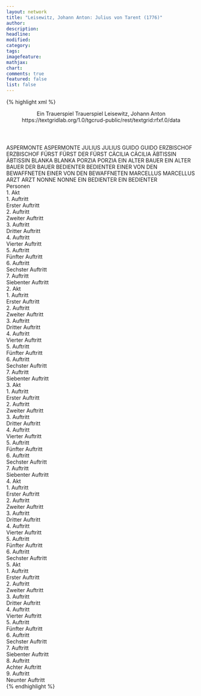 ```yaml
---
layout: network
title: "Leisewitz, Johann Anton: Julius von Tarent (1776)"
author:
description:
headline:
modified:
category:
tags:
imagefeature:
mathjax:
chart:
comments: true
featured: false
list: false
---
```

{% highlight xml %}
<?xml-model href="https://raw.githubusercontent.com/DLiNa/project/master/rules/lina.rnc"?><?xml-model href="https://raw.githubusercontent.com/DLiNa/project/master/rules/lina.sch"?>
<play xmlns="http://lina.digital">
  <header>
    <title>Julius von Tarent</title>
    <subtitle>Ein Trauerspiel</subtitle>
    <genretitle>Trauerspiel</genretitle>
  	<author>Leisewitz, Johann Anton</author>
    <date type="print" when="1776"/>
    <date type="premiere" when="1776"/>
    <date type="written"/>
    <source>https://textgridlab.org/1.0/tgcrud-public/rest/textgrid:rfxf.0/data</source>
  </header>
  <personae>
    <character>
      <name>ASPERMONTE</name>
      <alias xml:id="aspermonte">
        <name>ASPERMONTE</name>
      </alias>
    </character>
    <character>
      <name>JULIUS</name>
      <alias xml:id="julius">
        <name>JULIUS</name>
      </alias>
    </character>
    <character>
      <name>GUIDO</name>
      <alias xml:id="guido">
        <name>GUIDO</name>
      </alias>
    </character>
    <character>
      <name>ERZBISCHOF</name>
      <alias xml:id="erzbischof">
        <name>ERZBISCHOF</name>
      </alias>
    </character>
    <character>
      <name>FÜRST</name>
      <alias xml:id="fürst">
        <name>FÜRST</name>
      </alias>
      <alias xml:id="der_fürst">
        <name>DER FÜRST</name>
      </alias>
    </character>
    <character>
      <name>CÄCILIA</name>
      <alias xml:id="cäcilia">
        <name>CÄCILIA</name>
      </alias>
    </character>
    <character>
      <name>ÄBTISSIN</name>
      <alias xml:id="äbtissin">
        <name>ÄBTISSIN</name>
      </alias>
    </character>
    <character>
      <name>BLANKA</name>
      <alias xml:id="blanka">
        <name>BLANKA</name>
      </alias>
    </character>
    <character>
      <name>PORZIA</name>
      <alias xml:id="porzia">
        <name>PORZIA</name>
      </alias>
    </character>
    <character>
      <name>EIN ALTER BAUER</name>
      <alias xml:id="ein_alter_bauer">
        <name>EIN ALTER BAUER</name>
      </alias>
      <alias xml:id="der_bauer">
        <name>DER BAUER</name>
      </alias>
    </character>
    <character>
      <name>BEDIENTER</name>
      <alias xml:id="bedienter">
        <name>BEDIENTER</name>
      </alias>
    </character>
    <character>
      <name>EINER VON DEN BEWAFFNETEN</name>
      <alias xml:id="einer_von_den_bewaffneten">
        <name>EINER VON DEN BEWAFFNETEN</name>
      </alias>
    </character>
    <character>
      <name>MARCELLUS</name>
      <alias xml:id="marcellus">
        <name>MARCELLUS</name>
      </alias>
    </character>
    <character>
      <name>ARZT</name>
      <alias xml:id="arzt">
        <name>ARZT</name>
      </alias>
    </character>
    <character>
      <name>NONNE</name>
      <alias xml:id="nonne">
        <name>NONNE</name>
      </alias>
    </character>
    <character>
      <name>EIN BEDIENTER</name>
      <alias xml:id="ein_bedienter">
        <name>EIN BEDIENTER</name>
      </alias>
    </character>
  </personae>
  <text>
    <div>
      <head>Personen</head>
    </div>
    <div>
      <head>1. Akt</head>
      <div>
        <head>1. Auftritt</head>
        <div>
          <head>Erster Auftritt</head>
          <sp who="#aspermonte">
            <amount n="12" unit="speech_acts"/>
            <amount n="261" unit="words"/>
            <amount n="7" unit="lines"/>
            <amount n="1448" unit="chars"/>
          </sp>
          <sp who="#julius">
            <amount n="12" unit="speech_acts"/>
            <amount n="887" unit="words"/>
            <amount n="3" unit="lines"/>
            <amount n="4915" unit="chars"/>
          </sp>
        </div>
      </div>
      <div>
        <head>2. Auftritt</head>
        <div>
          <head>Zweiter Auftritt</head>
          <sp who="#guido">
            <amount n="8" unit="speech_acts"/>
            <amount n="570" unit="words"/>
            <amount n="1" unit="lines"/>
            <amount n="3133" unit="chars"/>
          </sp>
          <sp who="#julius">
            <amount n="8" unit="speech_acts"/>
            <amount n="51" unit="words"/>
            <amount n="8" unit="lines"/>
            <amount n="255" unit="chars"/>
          </sp>
        </div>
      </div>
      <div>
        <head>3. Auftritt</head>
        <div>
          <head>Dritter Auftritt</head>
          <sp who="#guido">
            <amount n="7" unit="speech_acts"/>
            <amount n="391" unit="words"/>
            <amount n="2" unit="lines"/>
            <amount n="2285" unit="chars"/>
          </sp>
          <sp who="#aspermonte">
            <amount n="6" unit="speech_acts"/>
            <amount n="57" unit="words"/>
            <amount n="5" unit="lines"/>
            <amount n="306" unit="chars"/>
          </sp>
          <sp who="#erzbischof">
            <amount n="1" unit="speech_acts"/>
            <amount n="22" unit="words"/>
            <amount n="142" unit="chars"/>
          </sp>
        </div>
      </div>
      <div>
        <head>4. Auftritt</head>
        <div>
          <head>Vierter Auftritt</head>
          <sp who="#erzbischof">
            <amount n="9" unit="speech_acts"/>
            <amount n="129" unit="words"/>
            <amount n="7" unit="lines"/>
            <amount n="674" unit="chars"/>
          </sp>
          <sp who="#guido">
            <amount n="8" unit="speech_acts"/>
            <amount n="452" unit="words"/>
            <amount n="2471" unit="chars"/>
          </sp>
        </div>
      </div>
      <div>
        <head>5. Auftritt</head>
        <div>
          <head>Fünfter Auftritt</head>
          <sp who="#guido">
            <amount n="1" unit="speech_acts"/>
            <amount n="246" unit="words"/>
            <amount n="1354" unit="chars"/>
          </sp>
        </div>
      </div>
      <div>
        <head>6. Auftritt</head>
        <div>
          <head>Sechster Auftritt</head>
          <sp who="#fürst">
            <amount n="11" unit="speech_acts"/>
            <amount n="618" unit="words"/>
            <amount n="3364" unit="chars"/>
          </sp>
          <sp who="#erzbischof">
            <amount n="11" unit="speech_acts"/>
            <amount n="254" unit="words"/>
            <amount n="8" unit="lines"/>
            <amount n="1374" unit="chars"/>
          </sp>
        </div>
      </div>
      <div>
        <head>7. Auftritt</head>
        <div>
          <head>Siebenter Auftritt</head>
          <sp who="#fürst">
            <amount n="10" unit="speech_acts"/>
            <amount n="473" unit="words"/>
            <amount n="1" unit="lines"/>
            <amount n="2449" unit="chars"/>
          </sp>
          <sp who="#cäcilia">
            <amount n="9" unit="speech_acts"/>
            <amount n="165" unit="words"/>
            <amount n="6" unit="lines"/>
            <amount n="902" unit="chars"/>
          </sp>
        </div>
      </div>
    </div>
    <div>
      <head>2. Akt</head>
      <div>
        <head>1. Auftritt</head>
        <div>
          <head>Erster Auftritt</head>
          <sp who="#julius">
            <amount n="7" unit="speech_acts"/>
            <amount n="253" unit="words"/>
            <amount n="3" unit="lines"/>
            <amount n="1315" unit="chars"/>
          </sp>
          <sp who="#äbtissin">
            <amount n="7" unit="speech_acts"/>
            <amount n="86" unit="words"/>
            <amount n="5" unit="lines"/>
            <amount n="472" unit="chars"/>
          </sp>
        </div>
      </div>
      <div>
        <head>2. Auftritt</head>
        <div>
          <head>Zweiter Auftritt</head>
          <sp who="#julius">
            <amount n="15" unit="speech_acts"/>
            <amount n="771" unit="words"/>
            <amount n="4" unit="lines"/>
            <amount n="4296" unit="chars"/>
          </sp>
          <sp who="#blanka">
            <amount n="13" unit="speech_acts"/>
            <amount n="339" unit="words"/>
            <amount n="10" unit="lines"/>
            <amount n="1786" unit="chars"/>
          </sp>
          <sp who="#äbtissin">
            <amount n="1" unit="speech_acts"/>
            <amount n="6" unit="words"/>
            <amount n="1" unit="lines"/>
            <amount n="33" unit="chars"/>
          </sp>
        </div>
      </div>
      <div>
        <head>3. Auftritt</head>
        <div>
          <head>Dritter Auftritt</head>
          <sp who="#äbtissin">
            <amount n="4" unit="speech_acts"/>
            <amount n="25" unit="words"/>
            <amount n="4" unit="lines"/>
            <amount n="129" unit="chars"/>
          </sp>
          <sp who="#blanka">
            <amount n="4" unit="speech_acts"/>
            <amount n="202" unit="words"/>
            <amount n="2" unit="lines"/>
            <amount n="1070" unit="chars"/>
          </sp>
        </div>
      </div>
      <div>
        <head>4. Auftritt</head>
        <div>
          <head>Vierter Auftritt</head>
          <sp who="#cäcilia">
            <amount n="4" unit="speech_acts"/>
            <amount n="63" unit="words"/>
            <amount n="3" unit="lines"/>
            <amount n="329" unit="chars"/>
          </sp>
          <sp who="#porzia">
            <amount n="4" unit="speech_acts"/>
            <amount n="254" unit="words"/>
            <amount n="1" unit="lines"/>
            <amount n="1386" unit="chars"/>
          </sp>
        </div>
      </div>
      <div>
        <head>5. Auftritt</head>
        <div>
          <head>Fünfter Auftritt</head>
          <sp who="#julius">
            <amount n="17" unit="speech_acts"/>
            <amount n="984" unit="words"/>
            <amount n="5" unit="lines"/>
            <amount n="5460" unit="chars"/>
          </sp>
          <sp who="#aspermonte">
            <amount n="17" unit="speech_acts"/>
            <amount n="546" unit="words"/>
            <amount n="8" unit="lines"/>
            <amount n="3012" unit="chars"/>
          </sp>
        </div>
      </div>
      <div>
        <head>6. Auftritt</head>
        <div>
          <head>Sechster Auftritt</head>
          <sp who="#julius">
            <amount n="6" unit="speech_acts"/>
            <amount n="68" unit="words"/>
            <amount n="5" unit="lines"/>
            <amount n="360" unit="chars"/>
          </sp>
          <sp who="#cäcilia">
            <amount n="6" unit="speech_acts"/>
            <amount n="279" unit="words"/>
            <amount n="1" unit="lines"/>
            <amount n="1582" unit="chars"/>
          </sp>
        </div>
      </div>
      <div>
        <head>7. Auftritt</head>
        <div>
          <head>Siebenter Auftritt</head>
          <sp who="#julius">
            <amount n="1" unit="speech_acts"/>
            <amount n="224" unit="words"/>
            <amount n="1217" unit="chars"/>
          </sp>
        </div>
      </div>
    </div>
    <div>
      <head>3. Akt</head>
      <div>
        <head>1. Auftritt</head>
        <div>
          <head>Erster Auftritt</head>
          <sp who="#fürst">
            <amount n="4" unit="speech_acts"/>
            <amount n="256" unit="words"/>
            <amount n="2" unit="lines"/>
            <amount n="1444" unit="chars"/>
          </sp>
          <sp who="#ein_alter_bauer">
            <amount n="1" unit="speech_acts"/>
            <amount n="56" unit="words"/>
            <amount n="305" unit="chars"/>
          </sp>
          <sp who="#der_bauer">
            <amount n="3" unit="speech_acts"/>
            <amount n="43" unit="words"/>
            <amount n="3" unit="lines"/>
            <amount n="226" unit="chars"/>
          </sp>
          <sp who="#julius">
            <amount n="1" unit="speech_acts"/>
            <amount n="6" unit="words"/>
            <amount n="1" unit="lines"/>
            <amount n="34" unit="chars"/>
          </sp>
        </div>
      </div>
      <div>
        <head>2. Auftritt</head>
        <div>
          <head>Zweiter Auftritt</head>
          <sp who="#fürst">
            <amount n="11" unit="speech_acts"/>
            <amount n="916" unit="words"/>
            <amount n="4868" unit="chars"/>
          </sp>
          <sp who="#julius">
            <amount n="7" unit="speech_acts"/>
            <amount n="167" unit="words"/>
            <amount n="4" unit="lines"/>
            <amount n="890" unit="chars"/>
          </sp>
          <sp who="#guido">
            <amount n="5" unit="speech_acts"/>
            <amount n="112" unit="words"/>
            <amount n="2" unit="lines"/>
            <amount n="602" unit="chars"/>
          </sp>
        </div>
      </div>
      <div>
        <head>3. Auftritt</head>
        <div>
          <head>Dritter Auftritt</head>
          <sp who="#guido">
            <amount n="13" unit="speech_acts"/>
            <amount n="693" unit="words"/>
            <amount n="4" unit="lines"/>
            <amount n="3644" unit="chars"/>
          </sp>
          <sp who="#julius">
            <amount n="13" unit="speech_acts"/>
            <amount n="258" unit="words"/>
            <amount n="10" unit="lines"/>
            <amount n="1376" unit="chars"/>
          </sp>
        </div>
      </div>
      <div>
        <head>4. Auftritt</head>
        <div>
          <head>Vierter Auftritt</head>
          <sp who="#guido">
            <amount n="1" unit="speech_acts"/>
            <amount n="185" unit="words"/>
            <amount n="998" unit="chars"/>
          </sp>
        </div>
      </div>
      <div>
        <head>5. Auftritt</head>
        <div>
          <head>Fünfter Auftritt</head>
          <sp who="#aspermonte">
            <amount n="9" unit="speech_acts"/>
            <amount n="166" unit="words"/>
            <amount n="6" unit="lines"/>
            <amount n="929" unit="chars"/>
          </sp>
          <sp who="#julius">
            <amount n="9" unit="speech_acts"/>
            <amount n="513" unit="words"/>
            <amount n="1" unit="lines"/>
            <amount n="2721" unit="chars"/>
          </sp>
        </div>
      </div>
      <div>
        <head>6. Auftritt</head>
        <div>
          <head>Sechster Auftritt</head>
          <sp who="#blanka">
            <amount n="1" unit="speech_acts"/>
            <amount n="241" unit="words"/>
            <amount n="1303" unit="chars"/>
          </sp>
        </div>
      </div>
      <div>
        <head>7. Auftritt</head>
        <div>
          <head>Siebenter Auftritt</head>
          <sp who="#äbtissin">
            <amount n="11" unit="speech_acts"/>
            <amount n="109" unit="words"/>
            <amount n="11" unit="lines"/>
            <amount n="595" unit="chars"/>
          </sp>
          <sp who="#blanka">
            <amount n="10" unit="speech_acts"/>
            <amount n="389" unit="words"/>
            <amount n="4" unit="lines"/>
            <amount n="2118" unit="chars"/>
          </sp>
        </div>
      </div>
    </div>
    <div>
      <head>4. Akt</head>
      <div>
        <head>1. Auftritt</head>
        <div>
          <head>Erster Auftritt</head>
          <sp who="#julius">
            <amount n="1" unit="speech_acts"/>
            <amount n="236" unit="words"/>
            <amount n="1269" unit="chars"/>
          </sp>
        </div>
      </div>
      <div>
        <head>2. Auftritt</head>
        <div>
          <head>Zweiter Auftritt</head>
          <sp who="#julius">
            <amount n="13" unit="speech_acts"/>
            <amount n="545" unit="words"/>
            <amount n="7" unit="lines"/>
            <amount n="3038" unit="chars"/>
          </sp>
          <sp who="#aspermonte">
            <amount n="12" unit="speech_acts"/>
            <amount n="317" unit="words"/>
            <amount n="6" unit="lines"/>
            <amount n="1780" unit="chars"/>
          </sp>
        </div>
      </div>
      <div>
        <head>3. Auftritt</head>
        <div>
          <head>Dritter Auftritt</head>
          <sp who="#fürst">
            <amount n="4" unit="speech_acts"/>
            <amount n="227" unit="words"/>
            <amount n="2" unit="lines"/>
            <amount n="1300" unit="chars"/>
          </sp>
          <sp who="#julius">
            <amount n="3" unit="speech_acts"/>
            <amount n="12" unit="words"/>
            <amount n="2" unit="lines"/>
            <amount n="58" unit="chars"/>
          </sp>
        </div>
      </div>
      <div>
        <head>4. Auftritt</head>
        <div>
          <head>Vierter Auftritt</head>
          <sp who="#fürst">
            <amount n="10" unit="speech_acts"/>
            <amount n="408" unit="words"/>
            <amount n="3" unit="lines"/>
            <amount n="2249" unit="chars"/>
          </sp>
          <sp who="#erzbischof">
            <amount n="8" unit="speech_acts"/>
            <amount n="248" unit="words"/>
            <amount n="3" unit="lines"/>
            <amount n="1342" unit="chars"/>
          </sp>
        </div>
      </div>
      <div>
        <head>5. Auftritt</head>
        <div>
          <head>Fünfter Auftritt</head>
          <sp who="#guido">
            <amount n="3" unit="speech_acts"/>
            <amount n="94" unit="words"/>
            <amount n="1" unit="lines"/>
            <amount n="538" unit="chars"/>
          </sp>
          <sp who="#bedienter">
            <amount n="2" unit="speech_acts"/>
            <amount n="29" unit="words"/>
            <amount n="1" unit="lines"/>
            <amount n="141" unit="chars"/>
          </sp>
        </div>
      </div>
      <div>
        <head>6. Auftritt</head>
        <div>
          <head>Sechster Auftritt</head>
          <sp who="#aspermonte">
            <amount n="11" unit="speech_acts"/>
            <amount n="207" unit="words"/>
            <amount n="8" unit="lines"/>
            <amount n="1067" unit="chars"/>
          </sp>
          <sp who="#julius">
            <amount n="7" unit="speech_acts"/>
            <amount n="98" unit="words"/>
            <amount n="3" unit="lines"/>
            <amount n="524" unit="chars"/>
          </sp>
          <sp who="#einer_von_den_bewaffneten">
            <amount n="1" unit="speech_acts"/>
            <amount n="10" unit="words"/>
            <amount n="1" unit="lines"/>
            <amount n="52" unit="chars"/>
          </sp>
          <sp who="#guido">
            <amount n="6" unit="speech_acts"/>
            <amount n="81" unit="words"/>
            <amount n="5" unit="lines"/>
            <amount n="432" unit="chars"/>
          </sp>
          <sp who="#marcellus">
            <amount n="1" unit="speech_acts"/>
            <amount n="4" unit="words"/>
            <amount n="1" unit="lines"/>
            <amount n="21" unit="chars"/>
          </sp>
        </div>
      </div>
    </div>
    <div>
      <head>5. Akt</head>
      <div>
        <head>1. Auftritt</head>
        <div>
          <head>Erster Auftritt</head>
          <sp who="#fürst">
            <amount n="5" unit="speech_acts"/>
            <amount n="136" unit="words"/>
            <amount n="739" unit="chars"/>
          </sp>
          <sp who="#arzt">
            <amount n="4" unit="speech_acts"/>
            <amount n="48" unit="words"/>
            <amount n="3" unit="lines"/>
            <amount n="244" unit="chars"/>
          </sp>
        </div>
      </div>
      <div>
        <head>2. Auftritt</head>
        <div>
          <head>Zweiter Auftritt</head>
          <sp who="#der_fürst">
            <amount n="1" unit="speech_acts"/>
            <amount n="266" unit="words"/>
            <amount n="1391" unit="chars"/>
          </sp>
        </div>
      </div>
      <div>
        <head>3. Auftritt</head>
        <div>
          <head>Dritter Auftritt</head>
          <sp who="#blanka">
            <amount n="1" unit="speech_acts"/>
            <amount n="270" unit="words"/>
            <amount n="1429" unit="chars"/>
          </sp>
        </div>
      </div>
      <div>
        <head>4. Auftritt</head>
        <div>
          <head>Vierter Auftritt</head>
          <sp who="#cäcilia">
            <amount n="14" unit="speech_acts"/>
            <amount n="178" unit="words"/>
            <amount n="12" unit="lines"/>
            <amount n="923" unit="chars"/>
          </sp>
          <sp who="#blanka">
            <amount n="13" unit="speech_acts"/>
            <amount n="477" unit="words"/>
            <amount n="3" unit="lines"/>
            <amount n="2702" unit="chars"/>
          </sp>
          <sp who="#nonne">
            <amount n="3" unit="speech_acts"/>
            <amount n="72" unit="words"/>
            <amount n="2" unit="lines"/>
            <amount n="382" unit="chars"/>
          </sp>
        </div>
      </div>
      <div>
        <head>5. Auftritt</head>
        <div>
          <head>Fünfter Auftritt</head>
          <sp who="#fürst">
            <amount n="6" unit="speech_acts"/>
            <amount n="222" unit="words"/>
            <amount n="3" unit="lines"/>
            <amount n="1230" unit="chars"/>
          </sp>
          <sp who="#erzbischof">
            <amount n="4" unit="speech_acts"/>
            <amount n="53" unit="words"/>
            <amount n="3" unit="lines"/>
            <amount n="279" unit="chars"/>
          </sp>
          <sp who="#ein_bedienter">
            <amount n="1" unit="speech_acts"/>
            <amount n="5" unit="words"/>
            <amount n="1" unit="lines"/>
            <amount n="25" unit="chars"/>
          </sp>
          <sp who="#bedienter">
            <amount n="1" unit="speech_acts"/>
            <amount n="5" unit="words"/>
            <amount n="1" unit="lines"/>
            <amount n="23" unit="chars"/>
          </sp>
        </div>
      </div>
      <div>
        <head>6. Auftritt</head>
        <div>
          <head>Sechster Auftritt</head>
          <sp who="#guido">
            <amount n="8" unit="speech_acts"/>
            <amount n="147" unit="words"/>
            <amount n="5" unit="lines"/>
            <amount n="789" unit="chars"/>
          </sp>
          <sp who="#fürst">
            <amount n="7" unit="speech_acts"/>
            <amount n="260" unit="words"/>
            <amount n="3" unit="lines"/>
            <amount n="1407" unit="chars"/>
          </sp>
        </div>
      </div>
      <div>
        <head>7. Auftritt</head>
        <div>
          <head>Siebenter Auftritt</head>
          <sp who="#fürst">
            <amount n="1" unit="speech_acts"/>
            <amount n="213" unit="words"/>
            <amount n="1118" unit="chars"/>
          </sp>
        </div>
      </div>
      <div>
        <head>8. Auftritt</head>
        <div>
          <head>Achter Auftritt</head>
          <sp who="#fürst">
            <amount n="4" unit="speech_acts"/>
            <amount n="52" unit="words"/>
            <amount n="3" unit="lines"/>
            <amount n="283" unit="chars"/>
          </sp>
          <sp who="#guido">
            <amount n="3" unit="speech_acts"/>
            <amount n="48" unit="words"/>
            <amount n="2" unit="lines"/>
            <amount n="262" unit="chars"/>
          </sp>
        </div>
      </div>
      <div>
        <head>9. Auftritt</head>
        <div>
          <head>Neunter Auftritt</head>
          <sp who="#erzbischof">
            <amount n="4" unit="speech_acts"/>
            <amount n="32" unit="words"/>
            <amount n="3" unit="lines"/>
            <amount n="193" unit="chars"/>
          </sp>
          <sp who="#fürst">
            <amount n="3" unit="speech_acts"/>
            <amount n="86" unit="words"/>
            <amount n="1" unit="lines"/>
            <amount n="483" unit="chars"/>
          </sp>
        </div>
      </div>
    </div>
  </text>
</play>
{% endhighlight %}